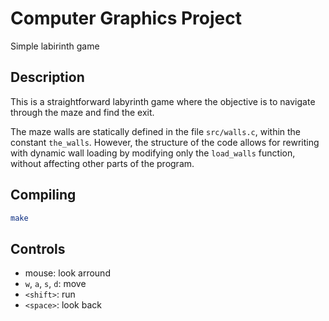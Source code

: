 # Computer Graphics Project

Simple labirinth game

## Description

This is a straightforward labyrinth game where the objective is to navigate through the maze and find the exit.

The maze walls are statically defined in the file `src/walls.c`, within the constant `the_walls`.
However, the structure of the code allows for rewriting with dynamic wall loading by modifying only the `load_walls`
function, without affecting other parts of the program.

## Compiling

```sh
make
```

## Controls

- mouse: look arround
- `w`, `a`, `s`, `d`: move
- `<shift>`: run
- `<space>`: look back
